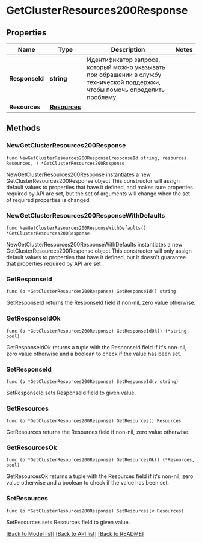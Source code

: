 # GetClusterResources200Response

## Properties

Name | Type | Description | Notes
------------ | ------------- | ------------- | -------------
**ResponseId** | **string** | Идентификатор запроса, который можно указывать при обращении в службу технической поддержки, чтобы помочь определить проблему. | 
**Resources** | [**Resources**](Resources.md) |  | 

## Methods

### NewGetClusterResources200Response

`func NewGetClusterResources200Response(responseId string, resources Resources, ) *GetClusterResources200Response`

NewGetClusterResources200Response instantiates a new GetClusterResources200Response object
This constructor will assign default values to properties that have it defined,
and makes sure properties required by API are set, but the set of arguments
will change when the set of required properties is changed

### NewGetClusterResources200ResponseWithDefaults

`func NewGetClusterResources200ResponseWithDefaults() *GetClusterResources200Response`

NewGetClusterResources200ResponseWithDefaults instantiates a new GetClusterResources200Response object
This constructor will only assign default values to properties that have it defined,
but it doesn't guarantee that properties required by API are set

### GetResponseId

`func (o *GetClusterResources200Response) GetResponseId() string`

GetResponseId returns the ResponseId field if non-nil, zero value otherwise.

### GetResponseIdOk

`func (o *GetClusterResources200Response) GetResponseIdOk() (*string, bool)`

GetResponseIdOk returns a tuple with the ResponseId field if it's non-nil, zero value otherwise
and a boolean to check if the value has been set.

### SetResponseId

`func (o *GetClusterResources200Response) SetResponseId(v string)`

SetResponseId sets ResponseId field to given value.


### GetResources

`func (o *GetClusterResources200Response) GetResources() Resources`

GetResources returns the Resources field if non-nil, zero value otherwise.

### GetResourcesOk

`func (o *GetClusterResources200Response) GetResourcesOk() (*Resources, bool)`

GetResourcesOk returns a tuple with the Resources field if it's non-nil, zero value otherwise
and a boolean to check if the value has been set.

### SetResources

`func (o *GetClusterResources200Response) SetResources(v Resources)`

SetResources sets Resources field to given value.



[[Back to Model list]](../README.md#documentation-for-models) [[Back to API list]](../README.md#documentation-for-api-endpoints) [[Back to README]](../README.md)


